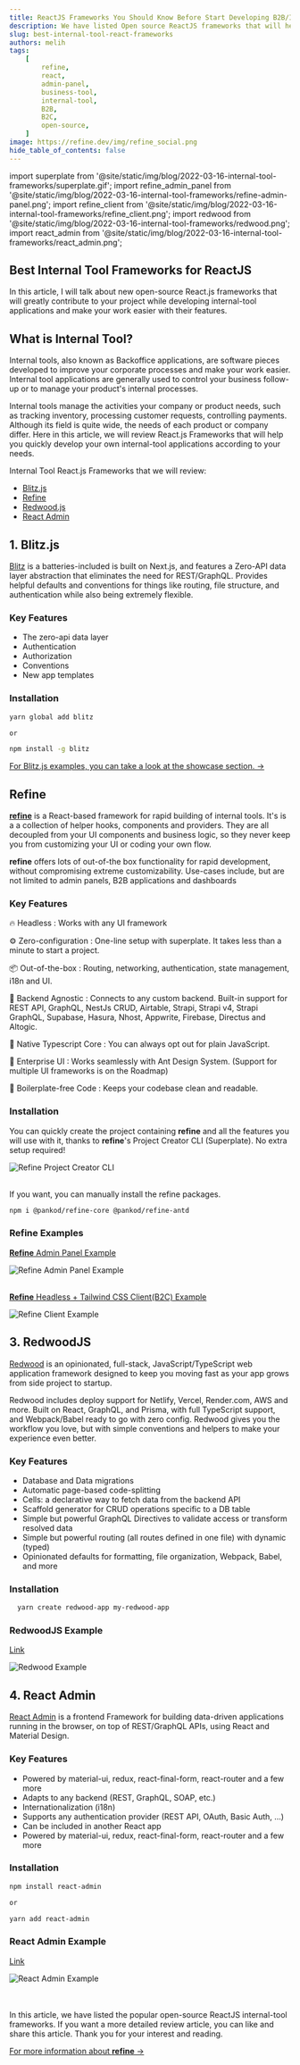 ```yaml
---
title: ReactJS Frameworks You Should Know Before Start Developing B2B/Internal Application
description: We have listed Open source ReactJS frameworks that will help and speed you up while developing internal-tool applications.
slug: best-internal-tool-react-frameworks
authors: melih
tags:
    [
        refine,
        react,
        admin-panel,
        business-tool,
        internal-tool,
        B2B,
        B2C,
        open-source,
    ]
image: https://refine.dev/img/refine_social.png
hide_table_of_contents: false
---
```


import superplate from '@site/static/img/blog/2022-03-16-internal-tool-frameworks/superplate.gif';
import refine_admin_panel from '@site/static/img/blog/2022-03-16-internal-tool-frameworks/refine-admin-panel.png';
import refine_client from '@site/static/img/blog/2022-03-16-internal-tool-frameworks/refine_client.png';
import redwood from '@site/static/img/blog/2022-03-16-internal-tool-frameworks/redwood.png';
import react_admin from '@site/static/img/blog/2022-03-16-internal-tool-frameworks/react_admin.png';

## Best Internal Tool Frameworks for ReactJS

In this article, I will talk about new open-source React.js frameworks that will greatly contribute to your project while developing internal-tool applications and make your work easier with their features.

<!--truncate-->

## What is Internal Tool?

Internal tools, also known as Backoffice applications, are software pieces developed to improve your corporate processes and make your work easier. Internal tool applications are generally used to control your business follow-up or to manage your product's internal processes.

Internal tools manage the activities your company or product needs, such as tracking inventory, processing customer requests, controlling payments. Although its field is quite wide, the needs of each product or company differ. Here in this article, we will review React.js Frameworks that will help you quickly develop your own internal-tool applications according to your needs.

Internal Tool React.js Frameworks that we will review:

-   [Blitz.js](https://blitzjs.com/)
-   [Refine](https://refine.dev/)
-   [Redwood.js](https://redwoodjs.com/)
-   [React Admin](https://marmelab.com/react-admin/)

## 1. Blitz.js

[Blitz](https://blitzjs.com/) is a batteries-included is built on Next.js, and features a Zero-API data layer abstraction that eliminates the need for REST/GraphQL. Provides helpful defaults and conventions for things like routing, file structure, and authentication while also being extremely flexible.

### Key Features

-   The zero-api data layer
-   Authentication
-   Authorization
-   Conventions
-   New app templates

### Installation

```bash
yarn global add blitz

or

npm install -g blitz
```

[For Blitz.js examples, you can take a look at the showcase section. → ](https://blitzjs.com/showcase)

## Refine

[**refine**](https://refine.dev/) is a React-based framework for rapid building of internal tools. It's is a a collection of helper hooks, components and providers. They are all decoupled from your UI components and business logic, so they never keep you from customizing your UI or coding your own flow.

**refine** offers lots of out-of-the box functionality for rapid development, without compromising extreme customizability. Use-cases include, but are not limited to admin panels, B2B applications and dashboards

### Key Features​

🔥 Headless : Works with any UI framework

⚙️ Zero-configuration : One-line setup with superplate. It takes less than a minute to start a project.

📦 Out-of-the-box : Routing, networking, authentication, state management, i18n and UI.

🔌 Backend Agnostic : Connects to any custom backend. Built-in support for REST API, GraphQL, NestJs CRUD, Airtable, Strapi, Strapi v4, Strapi GraphQL, Supabase, Hasura, Nhost, Appwrite, Firebase, Directus and Altogic.

📝 Native Typescript Core : You can always opt out for plain JavaScript.

🐜 Enterprise UI : Works seamlessly with Ant Design System. (Support for multiple UI frameworks is on the Roadmap)

📝 Boilerplate-free Code : Keeps your codebase clean and readable.

### Installation

You can quickly create the project containing **refine** and all the features you will use with it, thanks to **refine**'s Project Creator CLI (Superplate). No extra setup required!

<div class="img-container">
    <div class="window">
        <div class="control red"></div>
        <div class="control orange"></div>
        <div class="control green"></div>
    </div>
    <img src={superplate} alt="Refine Project Creator CLI" />
</div>
<br />

If you want, you can manually install the refine packages.

```bash
npm i @pankod/refine-core @pankod/refine-antd
```

### Refine Examples

[**Refine** Admin Panel Example](https://example.admin.refine.dev/?current=1&pageSize=5)

<div class="img-container">
    <div class="window">
        <div class="control red"></div>
        <div class="control orange"></div>
        <div class="control green"></div>
    </div>
    <img src={refine_admin_panel} alt="Refine Admin Panel Example" />
</div>

<br/>

[**Refine** Headless + Tailwind CSS Client(B2C) Example](https://example.refine.dev/)

<div class="img-container">
    <div class="window">
        <div class="control red"></div>
        <div class="control orange"></div>
        <div class="control green"></div>
    </div>
    <img src={refine_client} alt="Refine Client Example" />
</div>

## 3. RedwoodJS

[Redwood](https://redwoodjs.com/) is an opinionated, full-stack, JavaScript/TypeScript web application framework designed to keep you moving fast as your app grows from side project to startup.

Redwood includes deploy support for Netlify, Vercel, Render.com, AWS and more. Built on React, GraphQL, and Prisma, with full TypeScript support, and Webpack/Babel ready to go with zero config. Redwood gives you the workflow you love, but with simple conventions and helpers to make your experience even better.

### Key Features

-   Database and Data migrations
-   Automatic page-based code-splitting
-   Cells: a declarative way to fetch data from the backend API
-   Scaffold generator for CRUD operations specific to a DB table
-   Simple but powerful GraphQL Directives to validate access or transform resolved data
-   Simple but powerful routing (all routes defined in one file) with dynamic (typed)
-   Opinionated defaults for formatting, file organization, Webpack, Babel, and more

### Installation

```bash
  yarn create redwood-app my-redwood-app
```

### RedwoodJS Example

[Link](https://github.com/redwoodjs/example-blog)

<div class="img-container">
    <div class="window">
        <div class="control red"></div>
        <div class="control orange"></div>
        <div class="control green"></div>
    </div>
    <img src={redwood} alt="Redwood Example" />
</div>

## 4. React Admin

[React Admin](https://marmelab.com/react-admin/) is a frontend Framework for building data-driven applications running in the browser, on top of REST/GraphQL APIs, using React and Material Design.

### Key Features

-   Powered by material-ui, redux, react-final-form, react-router and a few more
-   Adapts to any backend (REST, GraphQL, SOAP, etc.)
-   Internationalization (i18n)
-   Supports any authentication provider (REST API, OAuth, Basic Auth, ...)
-   Can be included in another React app
-   Powered by material-ui, redux, react-final-form, react-router and a few more

### Installation

```bash
npm install react-admin

or

yarn add react-admin
```

### React Admin Example

[Link](https://marmelab.com/react-admin-demo/#/)

<div class="img-container">
    <div class="window">
        <div class="control red"></div>
        <div class="control orange"></div>
        <div class="control green"></div>
    </div>
    <img src={react_admin} alt="React Admin Example" />
</div>

<br/>
<br/>

In this article, we have listed the popular open-source ReactJS internal-tool frameworks. If you want a more detailed review article, you can like and share this article. Thank you for your interest and reading.

[For more information about **refine** ->](https://refine.dev/docs/getting-started/overview/)
